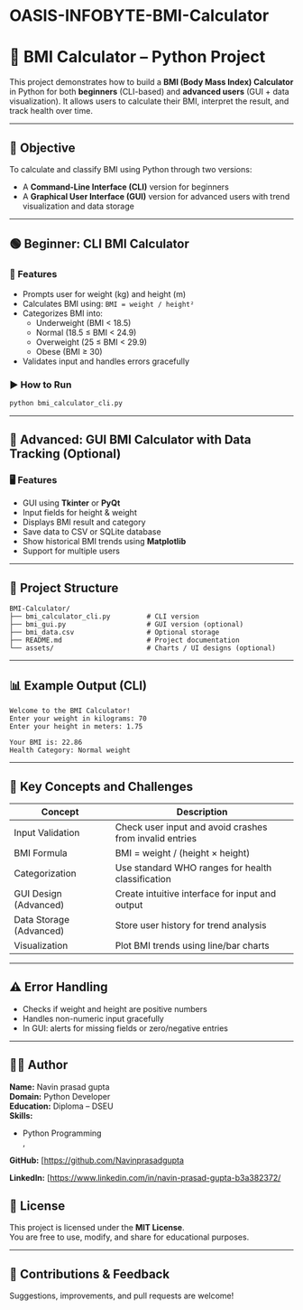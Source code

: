 # OASIS-INFOBYTE-BMI-Calculator



# 🧮 BMI Calculator – Python Project

This project demonstrates how to build a **BMI (Body Mass Index) Calculator** in Python for both **beginners** (CLI-based) and **advanced users** (GUI + data visualization). It allows users to calculate their BMI, interpret the result, and track health over time.

---

## 🎯 Objective

To calculate and classify BMI using Python through two versions:
- A **Command-Line Interface (CLI)** version for beginners
- A **Graphical User Interface (GUI)** version for advanced users with trend visualization and data storage

---

## 🟢 Beginner: CLI BMI Calculator

### 🔧 Features
- Prompts user for weight (kg) and height (m)
- Calculates BMI using: `BMI = weight / height²`
- Categorizes BMI into:
  - Underweight (BMI < 18.5)
  - Normal (18.5 ≤ BMI < 24.9)
  - Overweight (25 ≤ BMI < 29.9)
  - Obese (BMI ≥ 30)
- Validates input and handles errors gracefully

### ▶️ How to Run
```bash
python bmi_calculator_cli.py
```

---

## 🔵 Advanced: GUI BMI Calculator with Data Tracking (Optional)

### 🖥️ Features
- GUI using **Tkinter** or **PyQt**
- Input fields for height & weight
- Displays BMI result and category
- Save data to CSV or SQLite database
- Show historical BMI trends using **Matplotlib**
- Support for multiple users

---

## 📁 Project Structure

```
BMI-Calculator/
├── bmi_calculator_cli.py         # CLI version
├── bmi_gui.py                    # GUI version (optional)
├── bmi_data.csv                  # Optional storage
├── README.md                     # Project documentation
└── assets/                       # Charts / UI designs (optional)
```

---

## 📊 Example Output (CLI)
```
Welcome to the BMI Calculator!
Enter your weight in kilograms: 70
Enter your height in meters: 1.75

Your BMI is: 22.86
Health Category: Normal weight
```

---

## 🧠 Key Concepts and Challenges

| Concept                | Description                                                   |
|------------------------|---------------------------------------------------------------|
| Input Validation       | Check user input and avoid crashes from invalid entries       |
| BMI Formula            | BMI = weight / (height × height)                             |
| Categorization         | Use standard WHO ranges for health classification            |
| GUI Design (Advanced)  | Create intuitive interface for input and output               |
| Data Storage (Advanced)| Store user history for trend analysis                         |
| Visualization          | Plot BMI trends using line/bar charts                         |

---

## ⚠️ Error Handling
- Checks if weight and height are positive numbers
- Handles non-numeric input gracefully
- In GUI: alerts for missing fields or zero/negative entries

---

## 👨‍💻 Author

**Name:** Navin prasad gupta  
**Domain:** Python Developer  
**Education:** Diploma – DSEU  
**Skills:**  
- Python Programming  
,

**GitHub:** [https://github.com/Navinprasadgupta

**LinkedIn:** [https://www.linkedin.com/in/navin-prasad-gupta-b3a382372/

## 📘 License

This project is licensed under the **MIT License**.  
You are free to use, modify, and share for educational purposes.

---

## 🙌 Contributions & Feedback

Suggestions, improvements, and pull requests are welcome!
